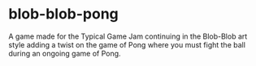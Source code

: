 # blob-blob-pong
A game made for the Typical Game Jam continuing in the Blob-Blob art style adding a twist on the game of Pong where you must fight the ball during an ongoing game of Pong.
